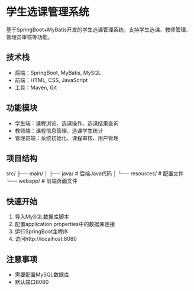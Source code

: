 # 学生选课管理系统

基于SpringBoot+MyBatis开发的学生选课管理系统，支持学生选课、教师管理、管理员审核等功能。

## 技术栈
- 后端：SpringBoot, MyBatis, MySQL
- 前端：HTML, CSS, JavaScript
- 工具：Maven, Git

## 功能模块
- 学生端：课程浏览、选课操作、选课结果查询
- 教师端：课程信息管理、选课学生统计
- 管理员端：系统初始化、课程审核、用户管理

## 项目结构
src/
├── main/
│   ├── java/          # 后端Java代码
│   └── resources/     # 配置文件
└── webapp/           # 前端页面文件
## 快速开始
1. 导入MySQL数据库脚本
2. 配置application.properties中的数据库连接
3. 运行SpringBoot主程序
4. 访问http://localhost:8080

## 注意事项
- 需要配置MySQL数据库
- 默认端口8080
